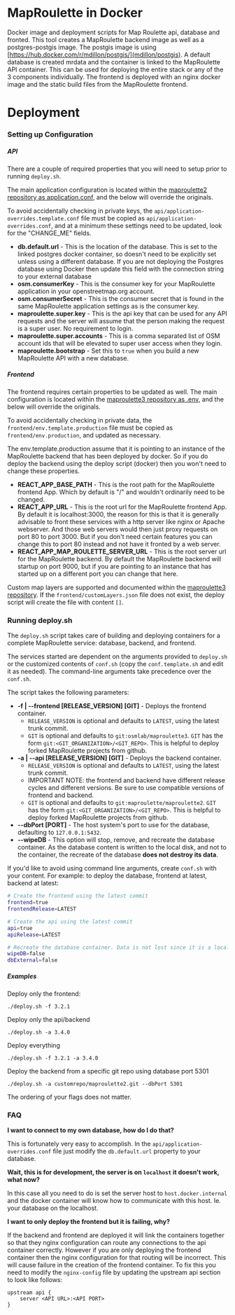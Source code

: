 # MapRoulette in Docker
Docker image and deployment scripts for Map Roulette api, database and fronted. This tool creates a MapRoulette backend image as well as a postgres-postgis image. The postgis image is using [https://hub.docker.com/r/mdillon/postgis/](mdillon/postgis). A default database is created mrdata and the container is linked to the MapRoulette API container. This can be used for deploying the entire stack or any of the 3 components individually. The frontend is deployed with an nginx docker image and the static build files from the MapRoulette frontend.

# Deployment

### Setting up Configuration

##### API
There are a couple of required properties that you will need to setup prior to running `deploy.sh`.

The main application configuration is located within the [maproulette2 repository as application.conf](https://github.com/maproulette/maproulette2/blob/dev/conf/application.conf), and the below will override the originals.

To avoid accidentally checking in private keys, the `api/application-overrides.template.conf` file must be copied as `api/application-overrides.conf`, and at a minimum these settings need to be updated, look for the "CHANGE_ME" fields.

* **db.default.url** - This is the location of the database. This is set to the linked postgres docker container, so doesn't need to be explicitly set unless using a different database. If you are not deploying the Postgres database using Docker then update this field with the connection string to your external database
* **osm.consumerKey** - This is the consumer key for your MapRoulette application in your openstreetmap.org account.
* **osm.consumerSecret** - This is the consumer secret that is found in the same MapRoulette application settings as is the consumer key.
* **maproulette.super.key** - This is the api key that can be used for any API requests and the server will assume that the person making the request is a super user. No requirement to login.
* **maproulette.super.accounts** - This is a comma separated list of OSM account ids that will be elevated to super user access when they login.
* **maproulette.bootstrap** - Set this to `true` when you build a new MapRoulette API with a new database.

##### Frontend
The frontend requires certain properties to be updated as well. The main configuration is located within the [maproulette3 repository as .env](https://github.com/osmlab/maproulette3/blob/main/.env), and the below will override the originals.

To avoid accidentally checking in private data, the `frontend/env.template.production` file must be copied as `frontend/env.production`, and updated as necessary.

The env.template.production assume that it is pointing to an instance of the MapRoulette backend that has been deployed by docker. So if you do deploy the backend using the deploy script (docker) then you won't need to change these properties.

* **REACT_APP_BASE_PATH** - This is the root path for the MapRoulette frontend App. Which by default is "/" and wouldn't ordinarily need to be changed.
* **REACT_APP_URL** - This is the root url for the MapRoulette frontend App. By default it is localhost:3000, the reason for this is that it is generally advisable to front these services with a http server like nginx or Apache webserver. And those web servers would then just proxy requests on port 80 to port 3000. But if you don't need certain features you can change this to port 80 instead and not have it fronted by a web server.
* **REACT_APP_MAP_ROULETTE_SERVER_URL** - This is the root server url for the MapRoulette backend. By default the MapRoulette backend will startup on port 9000, but if you are pointing to an instance that has started up on a different port you can change that here.

Custom map layers are supported and documented within the [maproulette3 repository](https://github.com/osmlab/maproulette3#adding-additional-and-custom-map-layers).
If the `frontend/customLayers.json` file does not exist, the deploy script will create the file with content `[]`.

### Running deploy.sh

The `deploy.sh` script takes care of building and deploying containers for a complete MapRoulette service: database, backend, and frontend.

The services started are dependent on the arguments provided to `deploy.sh` or the customized contents of `conf.sh` (copy the `conf.template.sh` and edit it as needed). The command-line arguments take precedence over the `conf.sh`.

The script takes the following parameters:

* **-f | --frontend [RELEASE_VERSION] [GIT]** - Deploys the frontend container.
  * `RELEASE_VERSION` is optional and defaults to `LATEST`, using the latest trunk commit.
  * `GIT` is optional and defaults to `git:osmlab/maproulette3`. `GIT` has the form `git:<GIT_ORGANIZATION>/<GIT_REPO>`. This is helpful to deploy forked MapRoulette projects from github.
* **-a | --api [RELEASE_VERSION] [GIT]** - Deploys the backend container.
  * `RELEASE_VERSION` is optional and defaults to `LATEST`, using the latest trunk commit.
  * IMPORTANT NOTE: the frontend and backend have different release cycles and different versions. Be sure to use compatible versions of frontend and backend.
  * `GIT` is optional and defaults to `git:maproulette/maproulette2`. `GIT` has the form `git:<GIT_ORGANIZATION>/<GIT_REPO>`. This is helpful to deploy forked MapRoulette projects from github.
* **--dbPort [PORT]** - The host system's port to use for the database, defaulting to `127.0.0.1:5432`.
* **--wipeDB** - This option will stop, remove, and recreate the database container. As the database content is written to the local disk, and not to the container, the recreate of the database **does not destroy its data**.

If you'd like to avoid using command line arguments, create `conf.sh` with your content.
For example: to deploy the database, frontend at latest, backend at latest:

```sh
# Create the frontend using the latest commit
frontend=true
frontendRelease=LATEST

# Create the api using the latest commit
api=true
apiRelease=LATEST

# Recreate the database container. Data is not lost since it is a local volume mount.
wipeDB=false
dbExternal=false
```

##### Examples

Deploy only the frontend:

`./deploy.sh -f 3.2.1`

Deploy only the api/backend

`./deploy.sh -a 3.4.0`

Deploy everything

`./deploy.sh -f 3.2.1 -a 3.4.0`

Deploy the backend from a specific git repo using database port 5301

`./deploy.sh -a customrepo/maproulette2.git --dbPort 5301`

The ordering of your flags does not matter.

### FAQ

**I want to connect to my own database, how do I do that?**

This is fortunately very easy to accomplish. In the `api/application-overrides.conf` file just modify the `db.default.url` property to your database.

**Wait, this is for development, the server is on `localhost` it doesn't work, what now?**

In this case all you need to do is set the server host to `host.docker.internal` and the docker container will know how to communicate with this host. Ie. your database on the localhost.

**I want to only deploy the frontend but it is failing, why?**

If the backend and frontend are deployed it will link the containers together so that they nginx configuration can route any connections to the api container correctly. However if you are only deploying the frontend container then the nginx configuration for that routing will be incorrect. This will cause failure in the creation of the frontend container. To fix this you need to modify the `nginx-config` file by updating the upstream api section to look like follows:
```
upstream api {
    server <API URL>:<API PORT>
}
```
